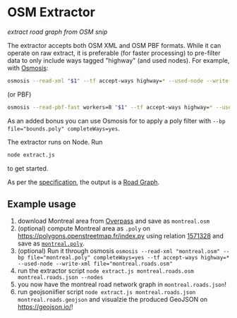 # OSM Extractor
_extract road graph from OSM snip_

The extractor accepts both OSM XML and OSM PBF formats.
While it can operate on raw extract, it is preferable (for faster processing) to pre-filter data to only include ways tagged "highway" (and used nodes).
For example, with [Osmosis](https://wiki.openstreetmap.org/wiki/Osmosis):
```sh
osmosis --read-xml "$1" --tf accept-ways highway=* --used-node --write-xml file="$1.roads.osm"
```
(or PBF)
```sh
osmosis --read-pbf-fast workers=8 "$1" --tf accept-ways highway=* --used-node --write-xml file="$1.roads.osm"
```
As an added bonus you can use Osmosis for to apply a poly filter with `--bp file="bounds.poly" completeWays=yes`.

The extractor runs on Node.
Run
```sh
node extract.js
```
to get started.

As per the [specification](https://github.com/WFBFA/Spec), the output is a [Road Graph](https://github.com/WFBFA/Spec/blob/main/1.road-graph.schema.json).

## Example usage
1. download Montreal area from [Overpass](https://overpass-api.de/api/map?bbox=-74.1660,45.2536,-73.2060,45.8652) and save as `montreal.osm`
2. (optional) compute Montreal area as `.poly` on https://polygons.openstreetmap.fr/index.py using relation [1571328](https://www.openstreetmap.org/relation/1571328) and save as [`montreal.poly`](https://polygons.openstreetmap.fr/get_poly.py?id=1571328&params=0).
2. (optional) Run it through osmosis `osmosis --read-xml "montreal.osm" --bp file="montreal.poly" completeWays=yes --tf accept-ways highway=* --used-node --write-xml file="montreal.roads.osm"`
3. run the extractor script `node extract.js montreal.roads.osm montreal.roads.json --nodes`
4. you now have the montreal road network graph in `montreal.roads.json`!
5. run geojsoniifier script `node extract.js montreal.roads.json montreal.roads.geojson` and visualzie the produced GeoJSON on https://geojson.io/!
